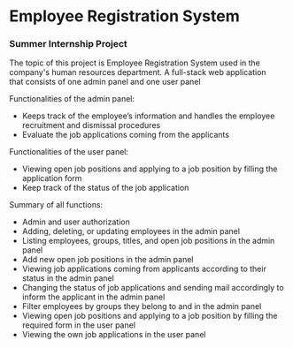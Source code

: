 # Employee Registration System
### Summer Internship Project
The topic of this project is Employee Registration System used in the company's human resources department.
A full-stack web application that consists of one admin panel and one user panel


Functionalities of the admin panel:
* Keeps track of the employee’s information and handles the employee recruitment and dismissal procedures 
* Evaluate the job applications coming from the applicants

Functionalities of the user panel:
* Viewing open job positions and applying to a job position by filling the application form
* Keep track of the status of the job application 


Summary of all functions: 
- Admin and user authorization
- Adding, deleting, or updating employees in the admin panel
- Listing employees, groups, titles, and open job positions in the admin panel
- Add new open job positions in the admin panel
- Viewing job applications coming from applicants according to their status in the admin panel
- Changing the status of job applications and sending mail accordingly to inform the applicant in the admin panel
- Filter employees by groups they belong to and in the admin panel
- Viewing open job positions and applying to a job position by filling the required form in the user panel
- Viewing the own job applications in the user panel





